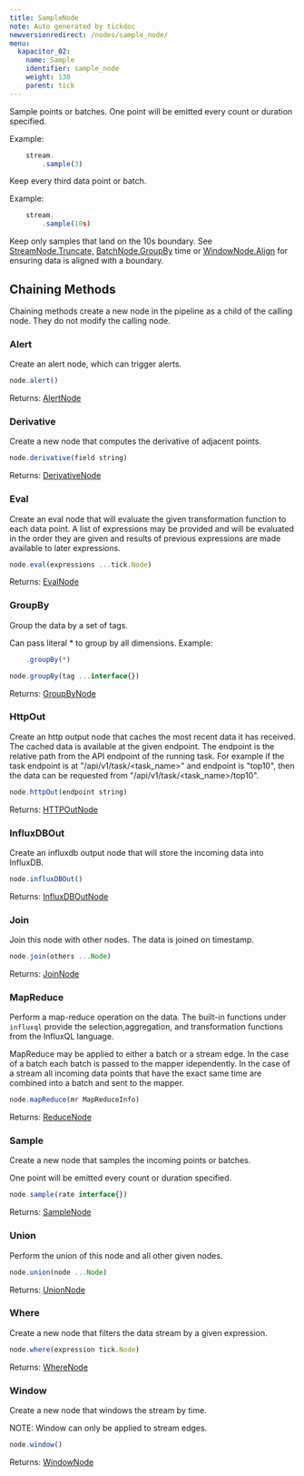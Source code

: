 ```yaml
---
title: SampleNode
note: Auto generated by tickdoc
newversionredirect: /nodes/sample_node/
menu:
  kapacitor_02:
    name: Sample
    identifier: sample_node
    weight: 130
    parent: tick
---
```


Sample points or batches.
One point will be emitted every count or duration specified.

Example:


```javascript
    stream.
        .sample(3)
```

Keep every third data point or batch.

Example:


```javascript
    stream.
        .sample(10s)
```

Keep only samples that land on the 10s boundary.
See [StreamNode.Truncate,](/kapacitor/v0.2/tick/stream_node/#truncate) [BatchNode.GroupBy](/kapacitor/v0.2/tick/batch_node/#groupby) time or [WindowNode.Align](/kapacitor/v0.2/tick/window_node/#align)
for ensuring data is aligned with a boundary.


Chaining Methods
----------------

Chaining methods create a new node in the pipeline as a child of the calling node. They do not modify the calling node.

### Alert

Create an alert node, which can trigger alerts.


```javascript
node.alert()
```

Returns: [AlertNode](/kapacitor/v0.2/tick/alert_node/)


### Derivative

Create a new node that computes the derivative of adjacent points.


```javascript
node.derivative(field string)
```

Returns: [DerivativeNode](/kapacitor/v0.2/tick/derivative_node/)


### Eval

Create an eval node that will evaluate the given transformation function to each data point.
A list of expressions may be provided and will be evaluated in the order they are given
and results of previous expressions are made available to later expressions.


```javascript
node.eval(expressions ...tick.Node)
```

Returns: [EvalNode](/kapacitor/v0.2/tick/eval_node/)


### GroupBy

Group the data by a set of tags.

Can pass literal * to group by all dimensions.
Example:


```javascript
    .groupBy(*)
```



```javascript
node.groupBy(tag ...interface{})
```

Returns: [GroupByNode](/kapacitor/v0.2/tick/group_by_node/)


### HttpOut

Create an http output node that caches the most recent data it has received.
The cached data is available at the given endpoint.
The endpoint is the relative path from the API endpoint of the running task.
For example if the task endpoint is at &#34;/api/v1/task/&lt;task_name&gt;&#34; and endpoint is
&#34;top10&#34;, then the data can be requested from &#34;/api/v1/task/&lt;task_name&gt;/top10&#34;.


```javascript
node.httpOut(endpoint string)
```

Returns: [HTTPOutNode](/kapacitor/v0.2/tick/http_out_node/)


### InfluxDBOut

Create an influxdb output node that will store the incoming data into InfluxDB.


```javascript
node.influxDBOut()
```

Returns: [InfluxDBOutNode](/kapacitor/v0.2/tick/influx_d_b_out_node/)


### Join

Join this node with other nodes. The data is joined on timestamp.


```javascript
node.join(others ...Node)
```

Returns: [JoinNode](/kapacitor/v0.2/tick/join_node/)


### MapReduce

Perform a map-reduce operation on the data.
The built-in functions under `influxql` provide the
selection,aggregation, and transformation functions
from the InfluxQL language.

MapReduce may be applied to either a batch or a stream edge.
In the case of a batch each batch is passed to the mapper idependently.
In the case of a stream all incoming data points that have
the exact same time are combined into a batch and sent to the mapper.


```javascript
node.mapReduce(mr MapReduceInfo)
```

Returns: [ReduceNode](/kapacitor/v0.2/tick/reduce_node/)


### Sample

Create a new node that samples the incoming points or batches.

One point will be emitted every count or duration specified.


```javascript
node.sample(rate interface{})
```

Returns: [SampleNode](/kapacitor/v0.2/tick/sample_node/)


### Union

Perform the union of this node and all other given nodes.


```javascript
node.union(node ...Node)
```

Returns: [UnionNode](/kapacitor/v0.2/tick/union_node/)


### Where

Create a new node that filters the data stream by a given expression.


```javascript
node.where(expression tick.Node)
```

Returns: [WhereNode](/kapacitor/v0.2/tick/where_node/)


### Window

Create a new node that windows the stream by time.

NOTE: Window can only be applied to stream edges.


```javascript
node.window()
```

Returns: [WindowNode](/kapacitor/v0.2/tick/window_node/)
